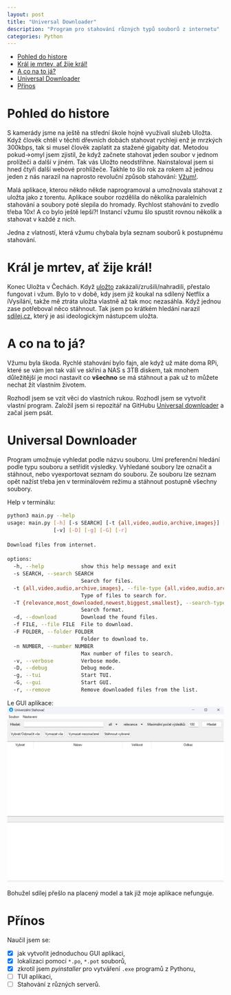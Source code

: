 ```yaml
---
layout: post
title: "Universal Downloader"
description: "Program pro stahování různých typů souborů z internetu"
categories: Python
---
```


- [Pohled do histore](#pohled-do-histore)
- [Král je mrtev, ať žije král!](#král-je-mrtev-ať-žije-král)
- [A co na to já?](#a-co-na-to-já)
- [Universal Downloader](#universal-downloader)
- [Přínos](#přínos)


# Pohled do histore

S kamerády jsme na ještě na střední škole hojně využívali služeb Uložta. Když člověk chtěl v těchti dřevních dobách stahovat rychleji enž je mrzkých 300kbps, tak si musel člověk zaplatit za stažené gigabity dat. Metodou pokud->omyl jsem zjistil, že když začnete stahovat jeden soubor v jednom prolížeči a další v jiném. Tak vás Uložto neodstřihne. Nainstaloval jsem si hned čtyři další webové prohlížeče. Takhle to šlo rok za rokem až jednou jeden z nás narazil na naprosto revoluční způsob stahování: [Vžum!](https://vzum.hys.cz/). 

Malá aplikace, kterou někdo někde naprogramoval a umožnovala stahovat z uložta jako z torentu. Aplikace soubor rozdělila do několika paralelních stahování a soubory poté slepila do hromady. Rychlost stahování to zvedlo třeba 10x! A co bylo ještě lepší?! Instancí vžumu šlo spustit rovnou několik a stahovat v každé z nich.

Jedna z vlatností, která vžumu chybala byla seznam souborů k postupnému stahování. 

# Král je mrtev, ať žije král!

Konec Uložta v Čechách. Když [uložto](https://ulozto.cz/) zakázali/zrušili/nahradili, přestalo fungovat i vžum. Bylo to v době, kdy jsem již koukal na sdílený Netflix a íVysílání, takže mě ztráta uložta vlastně až tak moc nezasáhla. Když jednou zase potřeboval něco stáhnout. Tak jsem po krátkém hledání narazil [sdilej.cz](https://www.sdilej.cz/), který je asi ideologickým nástupcem uložta.

# A co na to já?

Vžumu byla škoda. Rychlé stahování bylo fajn, ale když už máte doma RPi, které se vám jen tak válí ve skříni a NAS s 3TB diskem, tak mnohem důležitější je moci nastavit co **všechno** se má stáhnout a pak už to můžete nechat žít vlastním životem.

Rozhodl jsem se vzít věci do vlastních rukou. Rozhodl jsem se vytvořit vlastní program. Založil jsem si repozitář na GitHubu [Universal downloader](https://github.com/elPytel/Universal_downloader) a začal jsem psát.

# Universal Downloader

Program umožnuje vyhledat podle názvu souboru. Umí preferenční hledání podle typu souboru a setřídit výsledky. Vyhledané soubory lze označit a stáhnout, nebo vyexportovat seznam do souboru. Ze souboru lze seznam opět nažíst třeba jen v terminálovém režimu a stáhnout postupně všechny soubory.

Help v terminálu:
```bash
python3 main.py --help
usage: main.py [-h] [-s SEARCH] [-t {all,video,audio,archive,images}] [-T {relevance,most_downloaded,newest,biggest,smallest}] [-d] [-f FILE] [-F FOLDER] [-n NUMBER]
               [-v] [-D] [-g] [-G] [-r]

Download files from internet.

options:
  -h, --help            show this help message and exit
  -s SEARCH, --search SEARCH
                        Search for files.
  -t {all,video,audio,archive,images}, --file-type {all,video,audio,archive,images}
                        Type of files to search for.
  -T {relevance,most_downloaded,newest,biggest,smallest}, --search-type {relevance,most_downloaded,newest,biggest,smallest}
                        Search format.
  -d, --download        Download the found files.
  -f FILE, --file FILE  File to download.
  -F FOLDER, --folder FOLDER
                        Folder to download to.
  -n NUMBER, --number NUMBER
                        Max number of files to search.
  -v, --verbose         Verbose mode.
  -D, --debug           Debug mode.
  -g, --tui             Start TUI.
  -G, --gui             Start GUI.
  -r, --remove          Remove downloaded files from the list.
```

Le GUI aplikace:
![app](https://github.com/elPytel/Universal_downloader/raw/main/assets/app.png)

Bohužel sdílej přešlo na placený model a tak již moje aplikace nefunguje.

# Přínos

Naučil jsem se:
- [x] jak vytvořit jednoduchou GUI aplikaci,
- [x] lokalizaci pomocí `*.po`, `*.pot` souborů,
- [x] zkrotil jsem *pyinstaller* pro vytváření `.exe` programů z Pythonu,
- [ ] TUI aplikaci,
- [ ] Stahování z různých serverů.